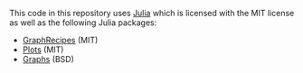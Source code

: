 This code in this repository uses [Julia](https://github.com/JuliaLang/julia/blob/master/LICENSE.md) which is licensed with the MIT license as well as the following Julia packages:

- [GraphRecipes](https://github.com/JuliaPlots/GraphRecipes.jl?tab=License-1-ov-file#readme) (MIT)
- [Plots](https://github.com/JuliaPlots/Plots.jl?tab=License-1-ov-file#readme) (MIT)
- [Graphs](https://github.com/JuliaGraphs/Graphs.jl?tab=License-1-ov-file#readme) (BSD)
